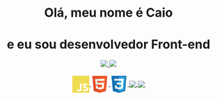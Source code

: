 
  
<h1 align="center">Olá, meu nome é Caio</h1>
<h1 align="center">e eu sou desenvolvedor Front-end</h1>
<div align="center">
  <a href="https://github.com/Caio2M">
  <img height="160em" src="https://github-readme-stats.vercel.app/api?username=Caio2M&show_icons=true&theme=dark&include_all_commits=true&count_private=true"/>
  <img height="160em" src="https://github-readme-stats.vercel.app/api/top-langs/?username=Caio2M&layout=compact&langs_count=7&theme=dark"/>
</div>
<div align="center" style="display: inline_block;"><br>
  <img align="center" height="auto" width="40" src="https://raw.githubusercontent.com/devicons/devicon/master/icons/javascript/javascript-plain.svg">
  <img align="center"  height="auto" width="40" src="https://raw.githubusercontent.com/devicons/devicon/master/icons/html5/html5-original.svg">
  <img align="center" height="auto" width="40" src="https://raw.githubusercontent.com/devicons/devicon/master/icons/css3/css3-original.svg">
<img align="center" height="auto" width="40" src="https://cdn-icons-png.flaticon.com/512/3459/3459528.png">
<img align="center" height="auto" width="40" src="https://cdn-icons-png.flaticon.com/512/5968/5968381.png">

  ##
</div>  
